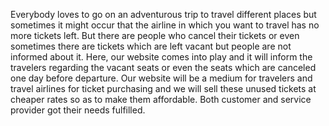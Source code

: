 Everybody loves to go on an adventurous trip to travel different places but sometimes it might occur that the airline in which you want to travel has no more tickets left. But there are people who cancel their tickets or even sometimes there are tickets which are left vacant but people are not informed about it. Here, our website comes into play and it will inform the travelers regarding the vacant seats or even the seats which are canceled one day before departure. Our website will be a medium for travelers and travel airlines for ticket purchasing and we will sell these unused tickets at cheaper rates so as to make them affordable. Both customer and service provider got their needs fulfilled. 
